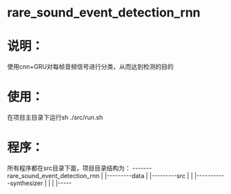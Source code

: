 # rare_sound_event_detection_rnn
# 说明：
使用cnn+GRU对每帧音频信号进行分类，从而达到检测的目的

# 使用：
在项目主目录下运行sh ./src/run.sh

# 程序：
所有程序都在src目录下面，项目目录结构为：
 -------rare_sound_event_detection_rnn
 | |---------data
 | |---------src
 | | |-----------synthesizer
 | | | |-----

